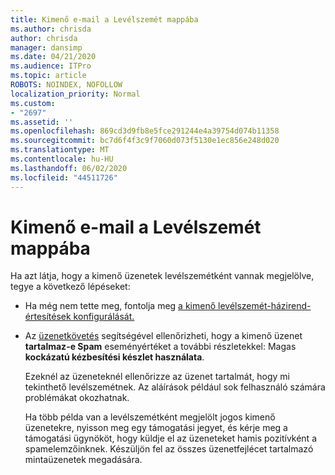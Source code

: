 ```yaml
---
title: Kimenő e-mail a Levélszemét mappába
ms.author: chrisda
author: chrisda
manager: dansimp
ms.date: 04/21/2020
ms.audience: ITPro
ms.topic: article
ROBOTS: NOINDEX, NOFOLLOW
localization_priority: Normal
ms.custom:
- "2697"
ms.assetid: ''
ms.openlocfilehash: 869cd3d9fb8e5fce291244e4a39754d074b11358
ms.sourcegitcommit: bc7d6f4f3c9f7060d073f5130e1ec856e248d020
ms.translationtype: MT
ms.contentlocale: hu-HU
ms.lasthandoff: 06/02/2020
ms.locfileid: "44511726"
---
```

# <a name="outbound-email-to-junk-email-folder"></a>Kimenő e-mail a Levélszemét mappába

Ha azt látja, hogy a kimenő üzenetek levélszemétként vannak megjelölve, tegye a következő lépéseket:

- Ha még nem tette meg, fontolja meg [a kimenő levélszemét-házirend-értesítések konfigurálását.](https://docs.microsoft.com/microsoft-365/security/office-365-security/configure-the-outbound-spam-policy)

- Az [üzenetkövetés](https://docs.microsoft.com/microsoft-365/security/office-365-security/message-trace-scc) segítségével ellenőrizheti, hogy a kimenő üzenet **tartalmaz-e Spam** eseményértéket a további részletekkel: Magas **kockázatú kézbesítési készlet használata**.

  Ezeknél az üzeneteknél ellenőrizze az üzenet tartalmát, hogy mi tekinthető levélszemétnek. Az aláírások például sok felhasználó számára problémákat okozhatnak.

  Ha több példa van a levélszemétként megjelölt jogos kimenő üzenetekre, nyisson meg egy támogatási jegyet, és kérje meg a támogatási ügynököt, hogy küldje el az üzeneteket hamis pozitívként a spamelemzőinknek. Készüljön fel az összes üzenetfejlécet tartalmazó mintaüzenetek megadására.
